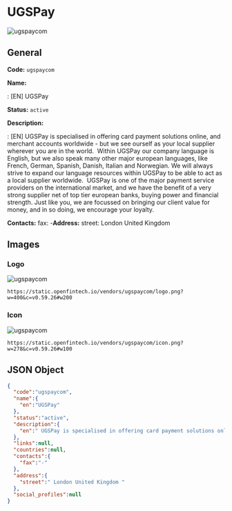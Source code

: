 
# UGSPay 
![ugspaycom](https://static.openfintech.io/vendors/ugspaycom/logo.png?w=400&c=v0.59.26#w200)  

## General 
 
**Code:** `ugspaycom` 
 
**Name:** 
 
:	[EN] UGSPay 
 
**Status:** `active` 
 
**Description:** 
 
: [EN]  UGSPay is specialised in offering card payment solutions online, and merchant accounts worldwide - but we see ourself as your local supplier wherever you are in the world.  Within UGSPay our company language is English, but we also speak many other major european languages, like French, German, Spanish, Danish, Italian and Norwegian. We will always strive to expand our language resources within UGSPay to be able to act as a local supplier worldwide.  UGSPay is one of the major payment service providers on the international market, and we have the benefit of a very strong supplier net of top tier european banks, buying power and financial strength. Just like you, we are focussed on bringing our client value for money, and in so doing, we encourage your loyalty.  
 
**Contacts:** 
fax: -**Address:** 
street:  London United Kingdom  

## Images 

### Logo 
 
![ugspaycom](https://static.openfintech.io/vendors/ugspaycom/logo.png?w=400&c=v0.59.26#w200)  

```
https://static.openfintech.io/vendors/ugspaycom/logo.png?w=400&c=v0.59.26#w200
```  

### Icon 
 
![ugspaycom](https://static.openfintech.io/vendors/ugspaycom/icon.png?w=278&c=v0.59.26#w100)  

```
https://static.openfintech.io/vendors/ugspaycom/icon.png?w=278&c=v0.59.26#w100
```  

## JSON Object 

```json
{
  "code":"ugspaycom",
  "name":{
    "en":"UGSPay"
  },
  "status":"active",
  "description":{
    "en":" UGSPay is specialised in offering card payment solutions online, and merchant accounts worldwide - but we see ourself as your local supplier wherever you are in the world.\u00a0 Within UGSPay our company language is English, but we also speak many other major european languages, like French, German, Spanish, Danish, Italian and Norwegian. We will always strive to expand our language resources within UGSPay to be able to act as a local supplier worldwide.\u00a0 UGSPay is one of the major payment service providers on the international market, and we have the benefit of a very strong supplier net of top tier european banks, buying power and financial strength. Just like you, we are focussed on bringing our client value for money, and in so doing, we encourage your loyalty. "
  },
  "links":null,
  "countries":null,
  "contacts":{
    "fax":"-"
  },
  "address":{
    "street":" London United Kingdom "
  },
  "social_profiles":null
}
```  
